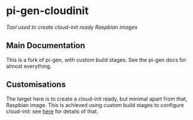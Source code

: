 # pi-gen-cloudinit

_Tool used to create cloud-init ready Raspbian images_


## Main Documentation

This is a fork of pi-gen, with custom build stages. See the pi-gen docs for almost everything.

## Customisations

The target here is to create a cloud-init ready, but minimal apart from that, Raspbian image. This is achieved 
using custom build stages to configure cloud-init: see [here](https://gist.githubusercontent.com/RichardBronosky/fa7d4db13bab3fbb8d9e0fff7ea88aa2/raw/cloud-init-setup.sh)
for details of that.